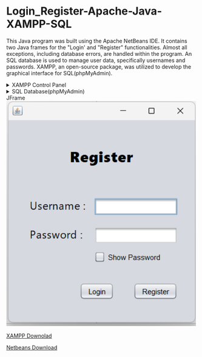 # Login_Register-Apache-Java-XAMPP-SQL

This Java program was built using the Apache NetBeans IDE. It contains two Java frames for the "Login' and "Register" functionalities. Almost all exceptions, including database errors, are handled within the program. An SQL database is used to manage user data, specifically usernames and passwords. XAMPP, an open-source package, was utilized to develop the graphical interface for SQL(phpMyAdmin).

<details>
<summary>XAMPP Control Panel</summary>
<img src="Screenshots/XAMPP Control Panel.png" alt="XAMPP Control Panel" width="400" />
</details>
<details>
<summary>SQL Database(phpMyAdmin)</summary>
<img src="Screenshots/SQL Database(phpMyAdmin).png" alt="SQL Database(phpMyAdmin)" width="500" />
</details>
<summary>JFrame</summary>
<img src="Screenshots/JFrame.png" alt="JFrame" width="500" />
</details>


[XAMPP Downolad](https://www.apachefriends.org)

[Netbeans Download](https://netbeans.apache.org/front/main/download)
